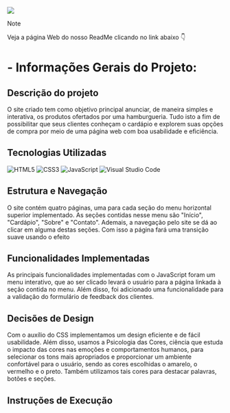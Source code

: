 <p align="left">
  <img src="https://capsule-render.vercel.app/api?type=waving&height=250&color=ffc300&text=Égua!%20Burguer&fontAlignY=50&fontSize=55&fontColor=ffffff">
</p>

> [!NOTE]
> Veja a página Web do nosso ReadMe clicando no link abaixo :point_down:
> 
> 

# - Informações Gerais do Projeto:
## Descrição do projeto
O site criado tem como objetivo principal anunciar, de maneira simples e interativa, os produtos ofertados por uma hamburgueria. Tudo isto a fim de possibilitar que seus clientes conheçam o cardápio e explorem suas opções de compra por meio de uma página web com boa usabilidade e eficiência.

## Tecnologias Utilizadas
![HTML5](https://img.shields.io/badge/html5-%23E34F26.svg?style=for-the-badge&logo=html5&logoColor=white)
![CSS3](https://img.shields.io/badge/css3-%231572B6.svg?style=for-the-badge&logo=css3&logoColor=white)
![JavaScript](https://img.shields.io/badge/javascript-%23323330.svg?style=for-the-badge&logo=javascript&logoColor=%23F7DF1E)
![Visual Studio Code](https://img.shields.io/badge/Visual%20Studio%20Code-0078d7.svg?style=for-the-badge&logo=visual-studio-code&logoColor=white)

## Estrutura e Navegação
O site contém quatro páginas, uma para cada seção do menu horizontal superior implementado. As seções contidas nesse menu são "Início", "Cardápio", "Sobre" e "Contato". Ademais, a navegação pelo site se dá ao clicar em alguma destas seções. Com isso a página fará uma transição suave usando o efeito

## Funcionalidades Implementadas
As principais funcionalidades implementadas com o JavaScript foram um menu interativo, que ao ser clicado levará o usuário para a página linkada à seção contida no menu. Além disso, foi adicionado uma funcionalidade para a validação do formulário de feedback dos clientes.

## Decisões de Design
Com o auxílio do CSS implementamos um design eficiente e de fácil usabilidade. Além disso, usamos a Psicologia das Cores, ciência que estuda o impacto das cores nas emoções e comportamentos humanos, para selecionar os tons mais apropriados e proporcionar um ambiente confortável para o usuário, sendo as cores escolhidas o amarelo, o vermelho e o preto. Também utilizamos tais cores para destacar palavras, botões e seções.

## Instruções de Execução


